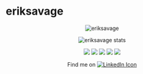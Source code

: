 # eriksavage
<p align="center"> <img src="https://github-readme-stats.vercel.app/api?username=eriksavage&show_icons=true&theme=aura_dark" alt="eriksavage" />

<p align="center"> <img src="https://github-readme-stats.vercel.app/api/top-langs/?username=eriksavage&theme=aura_dark" alt="eriksavage stats" />

<div align="center">
  <img src="https://img.shields.io/badge/Developer-Node-informational?style=flat&logo=node.js&logoColor=68a063&color=68a063">
  <img src="https://img.shields.io/badge/Developer-React-informational?style=flat&logo=react&logoColor=00ffff&color=00ffff">
  <img src="https://img.shields.io/badge/Developer-JavaScript-informational?style=flat&logo=javascript&logoColor=f0db4f&color=f0db4f">
  <img src="https://img.shields.io/badge/Developer-HTML-informational?style=flat&logo=html5&logoColor=ff3333&color=ff3333">
  <img src="https://img.shields.io/badge/Developer-CSS-informational?style=flat&logo=css-wizardry&logoColor=66d3fa&color=66d3fa">
</div>

<p align="center">Find me on <a href="https://www.linkedin.com/in/erikksavage/"><img src="https://raw.githubusercontent.com/MartinHeinz/MartinHeinz/master/linkedin-3-16.png" alt="LinkedIn Icon"></a></p>
